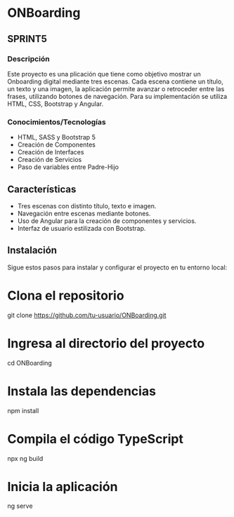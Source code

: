 # ONBoarding

## SPRINT5

### Descripción

Este proyecto es una plicación que tiene como objetivo mostrar un Onboarding digital mediante tres escenas. Cada escena contiene un título, un texto y una imagen, la aplicación permite avanzar o retroceder entre las frases, utilizando botones de navegación. Para su implementación se utiliza HTML, CSS, Bootstrap y Angular.

### Conocimientos/Tecnologías

- HTML, SASS y Bootstrap 5
- Creación de Componentes
- Creación de Interfaces
- Creación de Servicios
- Paso de variables entre Padre-Hijo


## Características

- Tres escenas con distinto título, texto e imagen.
- Navegación entre escenas mediante botones.
- Uso de Angular para la creación de componentes y servicios.
- Interfaz de usuario estilizada con Bootstrap.

## Instalación

Sigue estos pasos para instalar y configurar el proyecto en tu entorno local:

# Clona el repositorio
git clone https://github.com/tu-usuario/ONBoarding.git

# Ingresa al directorio del proyecto
cd ONBoarding

# Instala las dependencias
npm install

# Compila el código TypeScript
npx ng build

# Inicia la aplicación
ng serve 